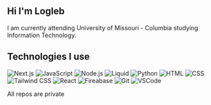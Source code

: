 ## Hi I'm Logleb

I am currently attending University of Missouri - Columbia studying Information Technology.

## Technologies I use

![Next.js](https://img.shields.io/badge/-Next.js-black?style=flat-square&logo=nextdotjs)
![JavaScript](https://img.shields.io/badge/-JavaScript-black?style=flat-square&logo=JavaScript)
![Node.js](https://img.shields.io/badge/-Node.js-black?style=flat-square&logo=nodedotjs)
![Liquid](https://img.shields.io/badge/-Shopify%20Liquid-black?style=flat-square&logo=shopify)
![Python](https://img.shields.io/badge/-Python-black?style=flat-square&logo=Python)
![HTML](https://img.shields.io/badge/-HTML-black?style=flat-square&logo=html5)
![CSS](https://img.shields.io/badge/-CSS-black?style=flat-square&logo=css3&logoColor=1572B6)
![Tailwind CSS](https://img.shields.io/badge/-Tailwind%20CSS-black?style=flat-square&logo=tailwindcss)
![React](https://img.shields.io/badge/-React.js-black?style=flat-square&logo=react)
![Fireabase](https://img.shields.io/badge/-Firebase-black?style=flat-square&logo=firebase)
![Git](https://img.shields.io/badge/-Git-black?style=flat-square&logo=git)
![VSCode](https://img.shields.io/badge/-VSCode-black?style=flat-square&logo=visualstudiocode&logoColor=007ACC)

All repos are private
